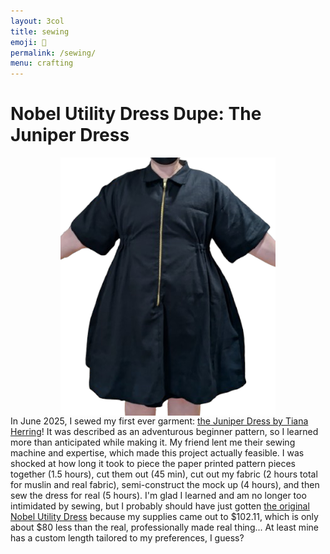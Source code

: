 ```yaml
---
layout: 3col
title: sewing
emoji: 🧵
permalink: /sewing/
menu: crafting
---
```

<h1 style="display: flex; justify-content: center;">Nobel Utility Dress Dupe: The Juniper Dress</h1>
<div class="two-col">
    <div>
        <img src="/graphics/crafting/dress.png" alt="black dress with collar and side waist cinching" title="The Juniper Dress" style="display: block; margin: auto;">
    </div>
    <div>
        In June 2025, I sewed my first ever garment: <a target="_blank" href="https://www.etsy.com/listing/1792896986/the-juniper-dress-pdf-sewing-pattern">the Juniper Dress by Tiana Herring</a>! It was described as an adventurous beginner pattern, so I learned more than anticipated while making it. My friend lent me their sewing machine and expertise, which made this project actually feasible. I was shocked at how long it took to piece the paper printed pattern pieces together (1.5 hours), cut them out (45 min), cut out my fabric (2 hours total for muslin and real fabric), semi-construct the mock up (4 hours), and then sew the dress for real (5 hours). I'm glad I learned and am no longer too intimidated by sewing, but I probably should have just gotten <a target="_blank" href="https://shopnoble.com/collections/utility-dresses?srsltid=AfmBOorgWBlcHLSeRH9-x3R8cdUfO7DVqdGYaYc9NvdmcLcdMIH6g-ib">the original Nobel Utility Dress</a> because my supplies came out to $102.11, which is only about $80 less than the real, professionally made real thing... At least mine has a custom length tailored to my preferences, I guess?
    </div>
</div>